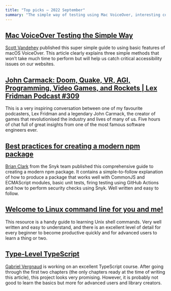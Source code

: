 ```yaml
---
title: "Top picks — 2022 September"
summary: "The simple way of testing using Mac VoiceOver, interesting conversation with John Carmack, best practices for creating a modern npm package, Linux command line for beginners, incredible TypeScript series of tutorials and a lot more…"
---
```


## [Mac VoiceOver Testing the Simple Way](https://cloudfour.com/thinks/mac-voiceover-testing-the-simple-way/)

[Scott Vandehey](https://twitter.com/spaceninja) published this super simple guide to using basic features of macOS VoiceOver. This article clearly explains three simple methods that won’t take much time to perform but will help us catch critical accessibility issues on our websites.

## [John Carmack: Doom, Quake, VR, AGI, Programming, Video Games, and Rockets | Lex Fridman Podcast #309](https://youtu.be/I845O57ZSy4)

This is a very inspiring conversation between one of my favourite podcasters, Lex Fridman and a legendary John Carmack, the creator of games that revolutionised the industry and lives of many of us. Five hours of chat full of great insights from one of the most famous software engineers ever.

## [Best practices for creating a modern npm package](https://snyk.io/blog/best-practices-create-modern-npm-package/)

[Brian Clark](https://twitter.com/_clarkio) from the Snyk team published this comprehensive guide to creating a modern npm package. It contains a simple-to-follow explanation of how to produce a package that works well with CommonJS and ECMAScript modules, basic unit tests, firing testing using GitHub Actions and how to perform security checks using Snyk. Well written and easy to follow.

## [Welcome to Linux command line for you and me!](https://lym.readthedocs.io/en/latest/index.html)

This resource is a handy guide to learning Unix shell commands. Very well written and easy to understand, and there is an excellent level of detail for every beginner to become productive quickly and for advanced users to learn a thing or two.

## [Type-Level TypeScript](https://type-level-typescript.com)

[Gabriel Vergnaud](https://twitter.com/GabrielVergnaud) is working on an excellent TypeScript course. After going through the first two chapters (the only chapters ready at the time of writing this article), this project looks very promising. However, it is probably not good to learn the basics but more for advanced users and library creators.
